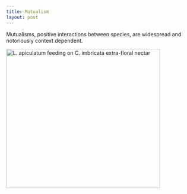 ```yaml
---
title: Mutualism
layout: post
---
```



Mutualisms, positive interactions between species, are widespread and notoriously context dependent.


<span class="image center"><img src="{{ 'assets/images/ants_cholla.jpg' | relative_url }}" alt="L. apiculatum feeding on C. imbricata extra-floral nectar" width="413.75.5" height="374.5"> </span>
